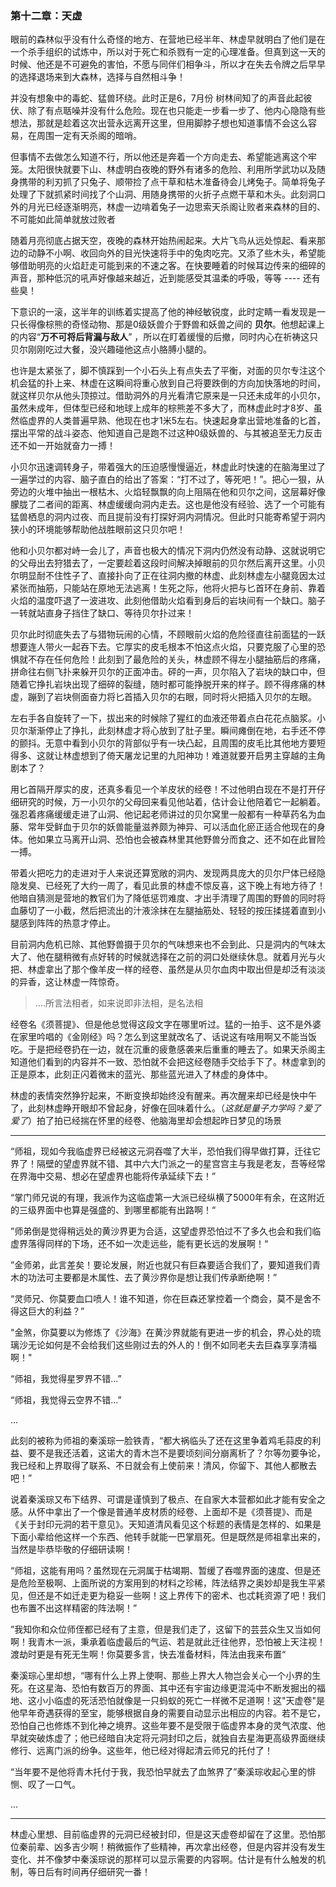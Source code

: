 ### 第十二章：天虚

眼前的森林似乎没有什么奇怪的地方、在营地已经半年、林虚早就明白了他们是在一个杀手组织的试炼中，所以对于死亡和杀戮有一定的心理准备。但真到这一天的时候、他还是不可避免的害怕，不愿与同伴们相争斗，所以才在失去令牌之后早早的选择退场来到大森林，选择与自然相斗争！

并没有想象中的毒蛇、猛兽环绕。此时正是6，7月份 树林间知了的声音此起彼伏、除了有点聒噪并没有什么危险。现在也只能走一步看一步了、他内心隐隐有些想法，那就是趁着这次出营永远离开这里，但用脚脖子想也知道事情不会这么容易，在周围一定有天杀阁的暗哨。

但事情不去做怎么知道不行，所以他还是奔着一个方向走去、希望能逃离这个牢笼。太阳很快就要下山、林虚明白夜晚的野外有诸多的危险、利用所学武功以及随身携带的利刃抓了只兔子、顺带捡了点干草和枯木准备待会儿烤兔子。简单将兔子处理了下就抓紧时间找了个山洞、用随身携带的火折子点燃干草和木头。此刻洞口外的月光已经逐渐明亮，林虚一边啃着兔子一边思索天杀阁让败者来森林的目的、不可能如此简单就放过败者

随着月亮彻底占据天空，夜晚的森林开始热闹起来。大片飞鸟从远处惊起、看来那边的动静不小啊、收回向外的目光快速将手中的兔肉吃完。又添了些木头，希望能够借助明亮的火焰赶走可能到来的不速之客。在快要睡着的时候耳边传来的细碎的声音，那种低沉的吼声好像越来越近，近到能感受其温柔的呼吸，等等 ---- 还有些臭！

下意识的一滚，这半年的训练着实提高了他的神经敏锐度，此时定睛一看发现是一只长得像棕熊的奇怪动物、那是0级妖兽介于野兽和妖兽之间的 **贝尔**。他想起课上的内容“**万不可将后背漏与敌人**” ，所以在盯着缓慢的后撤，同时内心在祈祷这只贝尔刚刚吃过大餐，没兴趣碰他这点小胳膊小腿的。

也许是太紧张了，脚不慎踩到一个小石头上有点失去了平衡，对面的贝尔专注这个机会猛的扑上来、林虚在这瞬间将重心放到自己将要跌倒的方向加快落地的时间，就这样贝尔从他头顶掠过。借助洞外的月光看清它原来是一只还未成年的小贝尔，虽然未成年，但体型已经和地球上成年的棕熊差不多大了，而林虚此时才8岁、虽然临虚界的人类普遍早熟、他现在也才1米5左右。快速起身拿出营地准备的匕首，摆出平常的战斗姿态、他知道自己是跑不过这种0级妖兽的、与其被追至无力反击还不如一开始就奋力一搏！

小贝尔迅速调转身子，带着强大的压迫感慢慢逼近，林虚此时快速的在脑海里过了一遍学过的内容、脑子直白的给出了答案：“打不过了，等死吧！”。把心一狠，从旁边的火堆中抽出一根枯木、火焰轻飘飘的向上阻隔在他和贝尔之间，这层幕好像朦胧了二者间的距离、林虚缓缓向洞内走去。这也是他没有经验、选了一个可能有猛兽栖息的洞内过夜、而且提前没有打探好洞内洞情况。但此时只能寄希望于洞内狭小的环境能够帮助他战胜眼前这只贝尔吧！

他和小贝尔都对峙一会儿了，声音也极大的情况下洞内仍然没有动静、这就说明它的父母出去狩猎去了，一定要趁着这段时间解决掉眼前的贝尔然后离开这里。小贝尔明显耐不住性子了、直接扑向了正在往洞内撤的林虚、此刻林虚左小腿竟因太过紧张而抽筋，只能站在原地无法逃离！生死之际，他将火把与匕首环在身前、靠着火焰的温度吓退了一波进攻、此刻他借助火焰看到身后的岩块间有一个缺口。脑子一转就站直身子挡住了缺口、等待贝尔扑过来！

贝尔此时彻底失去了与猎物玩闹的心情，不顾眼前火焰的危险径直往前面猛的一跃想要连人带火一起吞下去。它厚实的皮毛根本不怕这点火焰，只要克服了心里的恐惧就不存在任何危险！此刻到了最危险的关头，林虚顾不得左小腿抽筋后的疼痛，拼命往右侧飞扑来躲开贝尔的正面冲击。砰的一声，贝尔陷入了岩块的缺口中，但随着它挣扎岩块出现了细碎的裂缝，随时都可能挣脱开来的样子。顾不得疼痛的林虚，蹦到了岩块侧面奋力将匕首插入贝尔的右眼，同时将火把插入贝尔的左眼。

左右手各自旋转了一下，拔出来的时候除了猩红的血液还带着点白花花点脑浆。小贝尔渐渐停止了挣扎，此刻林虚才将心放到了肚子里。瞬间瘫倒在地，右手还不停的颤抖。无意中看到小贝尔的背部似乎有一块凸起，且周围的皮毛比其他地方要短得多、这就让林虚想到了倚天屠龙记里的九阳神功！难道就要开启男主穿越的主角剧本了？

用匕首隔开厚实的皮，还真多看见一个羊皮状的经卷！不过他明白现在不是打开仔细研究的时候，万一小贝尔的父母回来看见他站着，估计会让他陪着它一起躺着。强忍着疼痛缓缓走进了山洞、他记起老师讲过的贝尔窝里一般都有一种草药名为血藤、常年受鲜血于贝尔的妖兽能量滋养颇为神异、可以活血化瘀正适合他现在的身体。他如果立马离开山洞、恐怕也会被森林里其他野兽分而食之、还不如在此冒险一搏。

带着火把吃力的走进对于人来说还算宽敞的洞内、发现两具庞大的贝尔尸体已经隐隐发臭、已经死了大约一周了，看见此景的林虚不惊反喜，这下晚上有地方待了！他暗自猜测是营地的教官们为了降低惩罚难度、才出手清理了周围的野兽的同时将血藤切了一小截，然后把流出的汁液涂抹在左腿抽筋处、轻轻的按压揉搓着直到小腿感到阵阵的热意才停止。

目前洞内危机已除、其他野兽摄于贝尔的气味想来也不会到此、只是洞内的气味太大了、他在腿稍微有点好转的时候就选择在之前的洞口处继续休息。就着月光与火把、林虚拿出了那个像羊皮一样的经卷、虽然是从贝尔血肉中取出但是却泛有淡淡的异香，这让林虚一阵惊奇。

> ....所言法相者，如来说即非法相，是名法相

经卷名《须菩提》、但是他总觉得这段文字在哪里听过。猛的一拍手、这不是外婆在家里吟唱的《金刚经》吗？怎么到这里就改名了、话说这有啥用啊又不能当饭吃。于是把经卷扔在一边，就在沉重的疲惫感袭来后重重的睡去了。如果天杀阁主知道他们看到的内容并不一致、恐怕就不会把这经卷随手交给手下了。林虚拿到的正是原本，此刻正闪着微末的蓝光、那些蓝光进入了林虚的身体中。

林虚的表情突然狰狞起来，不断变换却始终没有醒来。再次醒来却已经是快中午了，此刻林虚睁开眼却不曾起身，好像在回味着什么。（*这就是量子力学吗？爱了爱了*）拍了拍已经揣在怀里的经卷、他脑海里却会想起昨日梦见的场景

---

“师祖，现如今我临虚界已经被这元洞吞噬了大半，恐怕我们得早做打算，迁往它界了！隔壁的望虚界就不错、其中六大门派之一的星宫宫主与我是老友，吾等经常在界海中交易、想必在望虚界也能将传承延续下去！”

“掌门师兄说的有理，我派作为这临虚第一大派已经纵横了5000年有余，在这附近的三级界面中也算是强盛的、到哪里都能有出路啊！“

”师弟倒是觉得稍远处的黄沙界更为合适，这望虚界恐怕过不了多久也会和我们临虚界落得同样的下场，还不如一次走远些，能有更长远的发展啊！“

”金师弟，此言差矣！要论发展，附近也就只有巨森要适合我们了，要知道我们青木的功法可主要都是木属性、去了黄沙界你是想让我们传承断绝啊！”

“灵师兄、你莫要血口喷人！谁不知道，你在巨森还掌控着一个商会，莫不是舍不得这巨大的利益？”

"金煞，你莫要以为修炼了《沙海》在黄沙界就能有更进一步的机会，界心处的琉璃沙无论如何是不会给我们这些刚过去的外人的！倒不如同老夫去巨森享享清福啊！"

“师祖，我觉得星罗界不错...”

“师祖，我觉得云空界不错...”

...

此刻的被称为师祖的秦溪琮一脸铁青，“都大祸临头了还在这里争着鸡毛蒜皮的利益、要不是我还活着，这诺大的青木岂不是要顷刻间分崩离析了？尔等勿要争论，我已经和上界取得了联系、不日就会有上使前来！清风，你留下、其他人都散去吧！”

说着秦溪琮又布下结界、可谓是谨慎到了极点、在自家大本营都如此才能有安全之感。从怀中拿出了一个像是普通羊皮材质的经卷、上面却不是《须菩提》、而是《关于封印元洞的若干意见》。天知道清风看见这个标题的表情是怎样的、如果是下面小辈给他这样一个东西、他转手就能一巴掌扇死。但是既然是师祖拿出来的，当然是毕恭毕敬的仔细研读啊！

“师祖，这能有用吗？虽然现在元洞属于枯竭期、暂缓了吞噬界面的速度、但是还是危险至极啊、上面所说的方案用到的材料之珍稀，阵法结界之奥妙却是我生平紧见，但还是不如迁走更为稳妥一些啊！这上界传下的密术、也忒耗资源了吧！我们也布置不出这样精密的阵法啊！”

”我知你和众位师侄都已经有了主意，但是我们走了，这留下的芸芸众生又当如何啊！我青木一派，秉承着临虚最后的气运、若是就此迁往他界，恐怕被上天注视！渡劫时更是有死无生啊！你莫要多言，快去准备材料，阵法由我来布置“

秦溪琮心里却想，“哪有什么上界上使啊、那些上界大人物岂会关心一个小界的生死。在这星海、恐怕有数百万的界面、其中还有宇宙边缘更混沌中不断发掘出的福地、这小小临虚的死活恐怕就像是一只蚂蚁的死亡一样微不足道啊！这"天虚卷"是他早年奇遇获得的至宝，能够根据自身的需要自动显示出相应的内容。若不是它，恐怕自己也修炼不到化神之境界。这些年要不是受限于临虚界本身的灵气浓度、他早就突破炼虚了；他已经暗自决定将元洞封印之后，就独自去星海更高级界面继续修行、远离门派的纷争。这些年，他已经对得起清云师兄的托付了！

“当年要不是他将青木托付于我，我恐怕早就去了血煞界了”秦溪琮收起心里的悱恻、叹了一口气。

...

---

林虚心里想、目前临虚界的元洞已经被封印，但是这天虚卷却留在了这里。恐怕那位秦前辈、凶多吉少啊！稍微振作了些精神，再次拿出经卷，但是内容并没有发生变化、并不像梦中秦溪琮说的那样可以显示需要的内容啊。估计是有什么触发的机制，等日后有时间再仔细研究一番！